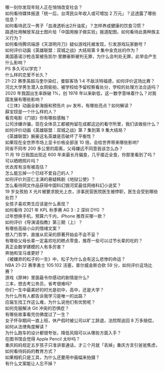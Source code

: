 哪一刻你发现年轻人正在悄悄改变社会？  
如何看待媒体报道「统一后，台湾民众年收入或可增加 2 万元」？这透露了哪些信息？  
如何看待武汉一男子「血液透析出2升油浆」？怎样养成健康的饮食习惯？  
路透社用解放军战士图片给「中国用猴子做实验」报道配图，如何看待此类种族主义行为？  
如何看待腾讯端游《天涯明月刀》疑似游戏托被发现，引发游戏玩家删号？  
如何评价动画《英雄联盟：双城之战》大结局第 9 集中金克丝的作为？  
美国基诺沙枪击案被告凯尔·里滕豪斯被判无罪，为什么会判处无罪，此举会产生什么影响？  
PS 多久可以学完？  
什么样的恋爱不长久？  
21-22 赛季英超马奎尔染红，曼联客场 1:4 不敌沃特福德，如何评价这场比赛？  
河北大学男生潜入女厕偷拍，被学校给予留校察看处分，学校的处理方法合适吗？  
2020 年我国出生率跌破 1%，创 1978 年以来新低，这一数字意味着什么？对我国发展有哪些影响？  
《三体》动画全新海报和预告片 pv 发布，有哪些亮点？如何解读？  
薛宝钗是一个什么样的人？  
看完电影《门锁》你有哪些感触？  
公司涉嫌诈骗，现在全体员工都被拘留在成都这边的看守所里，我们该做些什么？  
如何评价动画《英雄联盟：双城之战》第 7 集到第 9 集大结局？  
《英雄联盟》腕豪这名英雄是否破坏了平衡性？  
如果现在全世界市场上显卡价格全部涨 10 倍，会给世界带来哪些影响?  
同省不同市 200 多公里的距离，父母嫌远不同意我该怎么办？  
11 月 19 日我国出现近 600 年来最长月偏食，几乎接近全食，你那里看到了吗？可以晒晒照片吗？  
优衣库有没有被高估？  
怎么能忘掉一个已经不爱自己的人？  
如何评价刘亚仁主演的悬疑韩剧《地狱公使》？  
怎么看待网文作品获得中国科幻银河奖最佳网络科幻小说奖？  
19 岁女孩拍 X 光片被要求脱光上衣，涉事民营医院医生被停职，医生会受到哪些处罚？  
女孩子喜欢男生应该是什么表现？  
如何看待 2021 年 KPL 秋季赛 AG 3 : 2 深圳 DYG ？  
过年想换手机，预算六千内，iPhone 推荐买哪一款？  
如何评价《导演请指教》第三期（上）？  
有哪些高级小众的情绪文案？  
想入门哲学，直接从尼采的原著开始会不会不妥？  
有哪些父母长辈一定喜欢吃的糕点零食，推荐一些可以过节长辈的吃的？  
真正会数学建模的人有多厉害？  
奔驰和宝马谁更好？  
《被嫌弃的松子的一生》中，松子为什么会有这么悲惨的命运？  
NBA 21-22 赛季勇士 105:102 活塞，普尔威金斯合砍 59 分，如何评价这场比赛？  
游戏《原神》里面最令你感动的剧情是什么?  
三本，想去考公务员，省考很难吗?  
你们一生中最美好的时光是初中，高中，还是大学？  
为什么所有人都告诉我学习是唯一的出路？  
应届生找工作这么难，为什么说他们有优势呢？  
如何克服解决 Git 冲突的恐惧症？  
有哪些故事看完仿佛度过了一生？  
女子怀孕期间一直上班，休产假时被公司以旷工辞退，法院帮追回 8 万多赔偿，如何从法律角度解读？  
为什么跑车的设计都很夸张，降低风阻可以从哪些方面入手？  
在图书馆会觉得 Apple Pencil 太吵吗？  
重庆妈妈规定五岁孩子只准讲普通话，才三个月就「丢掉」重庆方言引爸爸焦虑，如何看待妈妈的教育方式？  
如果相机只是工具，为什么还要用中画幅来拍摄？  
有什么文案能让人忘不掉？  
